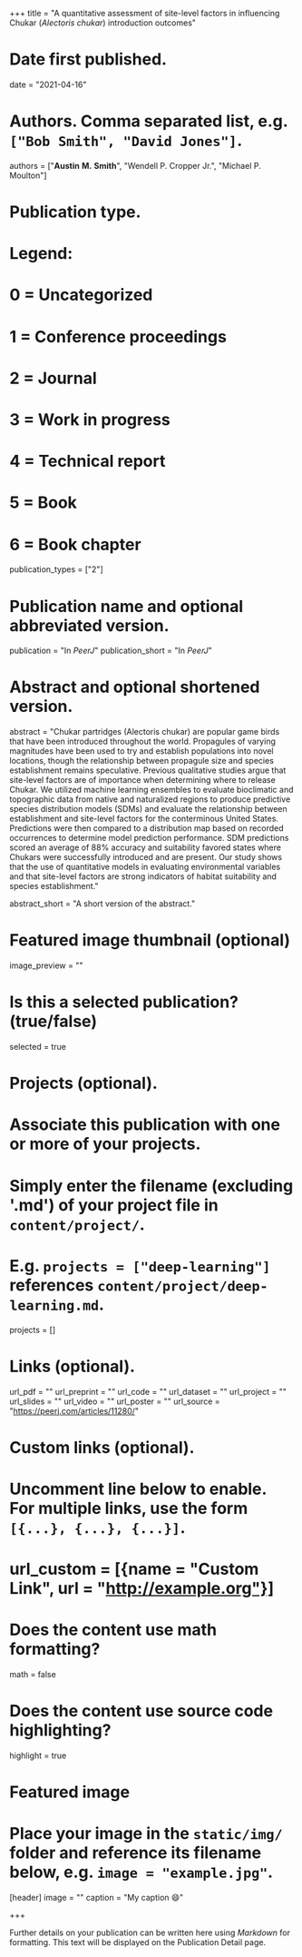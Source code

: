 +++
title = "A quantitative assessment of site-level factors in influencing Chukar (*Alectoris* *chukar*) introduction outcomes"

# Date first published.
date = "2021-04-16"

# Authors. Comma separated list, e.g. `["Bob Smith", "David Jones"]`.
authors = ["**Austin** **M.** **Smith**", "Wendell P. Cropper Jr.", "Michael P. Moulton"]

# Publication type.
# Legend:
# 0 = Uncategorized
# 1 = Conference proceedings
# 2 = Journal
# 3 = Work in progress
# 4 = Technical report
# 5 = Book
# 6 = Book chapter
publication_types = ["2"]

# Publication name and optional abbreviated version.
publication = "In *PeerJ*"
publication_short = "In *PeerJ*"

# Abstract and optional shortened version.
abstract = "Chukar partridges (Alectoris chukar) are popular game birds that have been introduced throughout the world. Propagules of varying magnitudes have been used to try and establish populations into novel locations, though the relationship between propagule size and species establishment remains speculative. Previous qualitative studies argue that site-level factors are of importance when determining where to release Chukar. We utilized machine learning ensembles to evaluate bioclimatic and topographic data from native and naturalized regions to produce predictive species distribution models (SDMs) and evaluate the relationship between establishment and site-level factors for the conterminous United States. Predictions were then compared to a distribution map based on recorded occurrences to determine model prediction performance. SDM predictions scored an average of 88% accuracy and suitability favored states where Chukars were successfully introduced and are present. Our study shows that the use of quantitative models in evaluating environmental variables and that site-level factors are strong indicators of habitat suitability and species establishment."

abstract_short = "A short version of the abstract."

# Featured image thumbnail (optional)
image_preview = ""

# Is this a selected publication? (true/false)
selected = true

# Projects (optional).
#   Associate this publication with one or more of your projects.
#   Simply enter the filename (excluding '.md') of your project file in `content/project/`.
#   E.g. `projects = ["deep-learning"]` references `content/project/deep-learning.md`.
projects = []

# Links (optional).
url_pdf = ""
url_preprint = ""
url_code = ""
url_dataset = ""
url_project = ""
url_slides = ""
url_video = ""
url_poster = ""
url_source = "https://peerj.com/articles/11280/"

# Custom links (optional).
#   Uncomment line below to enable. For multiple links, use the form `[{...}, {...}, {...}]`.
# url_custom = [{name = "Custom Link", url = "http://example.org"}]

# Does the content use math formatting?
math = false

# Does the content use source code highlighting?
highlight = true

# Featured image
# Place your image in the `static/img/` folder and reference its filename below, e.g. `image = "example.jpg"`.
[header]
image = ""
caption = "My caption 😄"

+++

Further details on your publication can be written here using *Markdown* for formatting. This text will be displayed on the Publication Detail page.